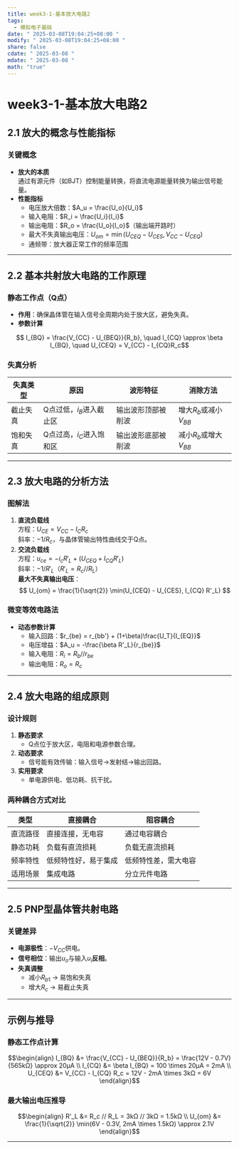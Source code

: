 ```yaml
---
title: week3-1-基本放大电路2
tags:
  - 模拟电子基础
date: " 2025-03-08T19:04:25+08:00 "
modify: " 2025-03-08T19:04:25+08:00 "
share: false
cdate: " 2025-03-08 "
mdate: " 2025-03-08 "
math: "true"
---
```

# week3-1-基本放大电路2

## 2.1 放大的概念与性能指标

### 关键概念
- **放大的本质**  
  通过有源元件（如BJT）控制能量转换，将直流电源能量转换为输出信号能量。
- **性能指标**  
  - 电压放大倍数：$A_u = \frac{U_o}{U_i}$  
  - 输入电阻：$R_i = \frac{U_i}{I_i}$  
  - 输出电阻：$R_o = \frac{U_o}{I_o}$（输出端开路时）  
  - 最大不失真输出电压：$U_{om} = \min(U_{CEQ}-U_{CES}, V_{CC}-U_{CEQ})$  
  - 通频带：放大器正常工作的频率范围

---

## 2.2 基本共射放大电路的工作原理

### 静态工作点（Q点）
- **作用**：确保晶体管在输入信号全周期内处于放大区，避免失真。
- **参数计算**  

$$  I_{BQ} = \frac{V_{CC} - U_{BEQ}}{R_b}, \quad I_{CQ} \approx \beta I_{BQ}, \quad U_{CEQ} = V_{CC} - I_{CQ}R_c$$


### 失真分析
| 失真类型 | 原因                     | 波形特征               | 消除方法               |
|----------|--------------------------|------------------------|------------------------|
| 截止失真 | Q点过低，$i_B$进入截止区 | 输出波形顶部被削波     | 增大$R_b$或减小$V_{BB}$ |
| 饱和失真 | Q点过高，$i_C$进入饱和区 | 输出波形底部被削波     | 减小$R_b$或增大$V_{BB}$ |

---

## 2.3 放大电路的分析方法

### 图解法
1. **直流负载线**  
   方程：$U_{CE} = V_{CC} - I_C R_c$  
   斜率：$-1/R_c$，与晶体管输出特性曲线交于Q点。
2. **交流负载线**  
   方程：$u_{ce} = -i_c R'_L + (U_{CEQ} + I_{CQ} R'_L)$  
   斜率：$-1/R'_L$（$R'_L = R_c // R_L$）  
   **最大不失真输出电压**：  
$$
   U_{om} = \frac{1}{\sqrt{2}} \min(U_{CEQ} - U_{CES}, I_{CQ} R'_L)
$$

### 微变等效电路法
- **动态参数计算**  
  - 输入回路：$r_{be} = r_{bb'} + (1+\beta)\frac{U_T}{I_{EQ}}$  
  - 电压增益：$A_u = -\frac{\beta R'_L}{r_{be}}$  
  - 输入电阻：$R_i = R_b // r_{be}$  
  - 输出电阻：$R_o = R_c$

---

## 2.4 放大电路的组成原则

### 设计规则
1. **静态要求**  
   - Q点位于放大区，电阻和电源参数合理。
2. **动态要求**  
   - 信号能有效传输：输入信号→发射结→输出回路。
3. **实用要求**  
   - 单电源供电、低功耗、抗干扰。

### 两种耦合方式对比
| 类型         | 直接耦合                 | 阻容耦合                 |
|--------------|--------------------------|--------------------------|
| 直流路径     | 直接连接，无电容         | 通过电容耦合             |
| 静态功耗     | 负载有直流损耗           | 负载无直流损耗           |
| 频率特性     | 低频特性好，易于集成     | 低频特性差，需大电容     |
| 适用场景     | 集成电路                 | 分立元件电路             |

---

## 2.5 PNP型晶体管共射电路

### 关键差异
- **电源极性**：$-V_{CC}$供电。
- **信号相位**：输出$u_o$与输入$u_i$**反相**。
- **失真调整**  
  - 减小$R_{b1}$ → 易饱和失真  
  - 增大$R_c$ → 易截止失真  

---

## 示例与推导

### 静态工作点计算

$$\begin{align}
I_{BQ} &= \frac{V_{CC} - U_{BEQ}}{R_b} = \frac{12V - 0.7V}{565kΩ} \approx 20μA \\
I_{CQ} &= \beta I_{BQ} = 100 \times 20μA = 2mA \\
U_{CEQ} &= V_{CC} - I_{CQ} R_c = 12V - 2mA \times 3kΩ = 6V
\end{align}$$


### 最大输出电压推导
$$\begin{align}
R'_L &= R_c // R_L = 3kΩ // 3kΩ = 1.5kΩ \\
U_{om} &= \frac{1}{\sqrt{2}} \min(6V - 0.3V, 2mA \times 1.5kΩ) \approx 2.1V
\end{align}$$

---
